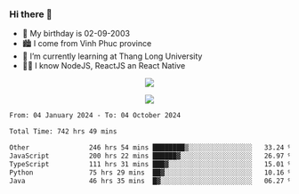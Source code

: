 ### Hi there 👋
- 🎂 My birthday is 02-09-2003
- 🏙️ I come from Vinh Phuc province
- 🌱 I’m currently learning at Thang Long University
- 🧑‍💻 I know NodeJS, ReactJS an React Native
<p align="center"><img src="https://github-readme-stats.vercel.app/api?username=tmquang0209&show_icons=true&theme=gradient"></p>
<p align="center"><img src="https://github-readme-stats.vercel.app/api/top-langs/?username=tmquang0209&hide=scss,css&langs_count=10"></p>
<!--START_SECTION:waka-->

```txt
From: 04 January 2024 - To: 04 October 2024

Total Time: 742 hrs 49 mins

Other               246 hrs 54 mins ████████▒░░░░░░░░░░░░░░░░   33.24 %
JavaScript          200 hrs 22 mins ██████▓░░░░░░░░░░░░░░░░░░   26.97 %
TypeScript          111 hrs 31 mins ███▓░░░░░░░░░░░░░░░░░░░░░   15.01 %
Python              75 hrs 29 mins  ██▓░░░░░░░░░░░░░░░░░░░░░░   10.16 %
Java                46 hrs 35 mins  █▓░░░░░░░░░░░░░░░░░░░░░░░   06.27 %
```

<!--END_SECTION:waka-->
